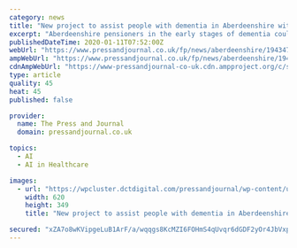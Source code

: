 ```yaml
---
category: news
title: "New project to assist people with dementia in Aberdeenshire with artificial intelligence technology"
excerpt: "Aberdeenshire pensioners in the early stages of dementia could soon be assisted by new artificial intelligence technology ... day-to-day activities. The therapy team hopes that introducing ..."
publishedDateTime: 2020-01-11T07:52:00Z
webUrl: "https://www.pressandjournal.co.uk/fp/news/aberdeenshire/1943471/new-project-to-assist-people-with-dementia-in-aberdeenshire-with-artificial-intelligence-technology/"
ampWebUrl: "https://www.pressandjournal.co.uk/fp/news/aberdeenshire/1943471/new-project-to-assist-people-with-dementia-in-aberdeenshire-with-artificial-intelligence-technology/amp/"
cdnAmpWebUrl: "https://www-pressandjournal-co-uk.cdn.ampproject.org/c/s/www.pressandjournal.co.uk/fp/news/aberdeenshire/1943471/new-project-to-assist-people-with-dementia-in-aberdeenshire-with-artificial-intelligence-technology/amp/"
type: article
quality: 45
heat: 45
published: false

provider:
  name: The Press and Journal
  domain: pressandjournal.co.uk

topics:
  - AI
  - AI in Healthcare

images:
  - url: "https://wpcluster.dctdigital.com/pressandjournal/wp-content/uploads/sites/2/2016/11/P-9ecf8480-b7d1-4c00-89c5-f75c1879f2d7-620x349.jpg"
    width: 620
    height: 349
    title: "New project to assist people with dementia in Aberdeenshire with artificial intelligence technology"

secured: "xZA7o8wKVipgeLuB1ArF/a/wqqgs8KcMZI6FOHmS4qUvqr6dGDF2yOr4JbVxpvzC5nUIOVWCbBKhtl27MwXO813o5JSn3uLia9TIv1+Zmjeo93g/A0ldyXyof3lTr3MzJT+LTMaFj+17yMVIrMI0swn3dUnK8iqsD/Fvo6ZuU3nAao7xoUBOhwrsDKFFbnc4zMHK5eKgbw06vD7uo6Sn47rllTwcXeUm4fcBMmGzVS0rO1a7sX7RVVjj8ALe+gRS69cYly+L+9/nI+JklfUJ5v4HnpPjuwxqNQVxsFopjsXjmoMjTFd+zpWDEMRjImsP;xwOJIfzfYVlxKe1Vz166Ig=="
---
```


